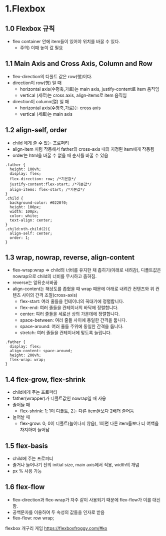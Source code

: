 # 1.Flexbox 
## 1.0 Flexbox 규칙
 - flex container 안에 item들이 있어야 위치를 바꿀 수 있다. 
   - 주의) 이때 높이 값 필요
  
## 1.1 Main Axis and Cross Axis, Column and Row
 - flex-direction의 디폴트 값은 row(행)이다.
 - direction이 row(행) 일 때 
   - horizontal axis(수평축,가로)는 main axis, justify-content로 item 움직임
   - vertical (세로)는 cross axis, align-items로 item 움직임
 - direction이 column(열) 일 때 
   - horizontal axis(수평축,가로)는 cross axis
   - vertical (세로)는 main axis

## 1.2 align-self, order
- child 에게 줄 수 있는 프로퍼티
- align-item 처럼 작동해서 father의 cross-axis 내의 지정된 item에게 작동됨
- order는 html을 바꿀 수 없을 때 순서를 바꿀 수 있음

```
.father {
  height: 100vh;
  display: flex;
  flex-direction: row; /*기본값*/
  justify-content:flex-start; /*기본값*/
  align-items: flex-start; /*기본값*/
}
.child {
  background-color: #0220f0;
  height: 100px;
  width: 100px;
  color: white;
  text-align: center;
}
.child:nth-child(2){
  align-self: center;
  order: 1;
}

```

## 1.3 wrap, nowrap, reverse, align-content
- flex-wrap:wrap => child의 너비를 유지한 채 좁히기(아래로 내려감), 디폴트값은 nowrap으로 child의 너비를 무시하고 좁혀짐.
- reverse는 앞뒤순서바꿈
- align-content는 해상도를 좁혔을 때 wrap 때문에 아래로 내려간 컨텐츠와 위 컨텐츠 사이의 간격 조절(cross-axis)
  - flex-start: 여러 줄들을 컨테이너의 꼭대기에 정렬합니다.
  - flex-end: 여러 줄들을 컨테이너의 바닥에 정렬합니다.
  - center: 여러 줄들을 세로선 상의 가운데에 정렬합니다.
  - space-between: 여러 줄들 사이에 동일한 간격을 둡니다.
  - space-around: 여러 줄들 주위에 동일한 간격을 둡니다.
  - stretch: 여러 줄들을 컨테이너에 맞도록 늘립니다.

```
.father {
  display: flex;
  align-content: space-around;
  height: 200vh;
  flex-wrap: wrap;
}

```

## 1.4 flex-grow, flex-shrink
- child에게 주는 프로퍼티
- father(wrapper)가 디폴트값인 nowrap일 때 사용 
- 줄어들 때
  - flex-shrink: 1; 1이 디폴트, 2는 다른 item들보다 2배더 줄어듬
- 늘어날 때
  - flex-grow: 0; 0이 디폴트(늘어나지 않음), 1이면 다른 item들보다 더 여백을 차지하며 늘어남

## 1.5 flex-basis
- child에 주는 프로퍼티
- 줄거나 늘어나기 전의 initial size,  main axis에서 적용, width의 개념
- px % 사용 가능 
  
## 1.6 flex-flow
- flex-direction과 flex-wrap가 자주 같이 사용되기 때문에 flex-flow가 이를 대신함.
- 공백문자를 이용하여 두 속성의 값들을 인자로 받음
- flex-flow: row wrap;

flexbox 개구리 게임
https://flexboxfroggy.com/#ko